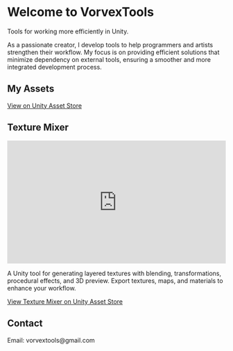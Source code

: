<!DOCTYPE html>
<html lang="en">
<head>
    <meta charset="UTF-8">
    <title>VorvexTools</title>
    <style>
        /* Optional: simple Responsive-Styles für den iframe */
        .video-container {
            position: relative;
            padding-bottom: 56.25%; /* 16:9 Verhältnis */
            height: 0;
            overflow: hidden;
            max-width: 100%;
        }
        .video-container iframe {
            position: absolute;
            top: 0;
            left: 0;
            width: 100%;
            height: 100%;
        }
    </style>
</head>
<body>
    <div class="container">
        <h1>Welcome to VorvexTools</h1>
        <p>Tools for working more efficiently in Unity.</p>
        <p>As a passionate creator, I develop tools to help programmers and artists strengthen their workflow. My focus is on providing efficient solutions that minimize dependency on external tools, ensuring a smoother and more integrated development process.</p>
        <h2>My Assets</h2>
        <p><a href="https://assetstore.unity.com/publishers/113625?preview=1" target="_blank">View on Unity Asset Store</a></p>
        <h2>Texture Mixer</h2>
        <div class="video-container">
            <iframe width="560" height="315"
                src="https://www.youtube.com/embed/INi-oGwpRA8"
                frameborder="0"
                allow="accelerometer; autoplay; clipboard-write; encrypted-media; gyroscope; picture-in-picture"
                allowfullscreen>
            </iframe>
        </div>
        <p>A Unity tool for generating layered textures with blending, transformations, procedural effects, and 3D preview. Export textures, maps, and materials to enhance your workflow.</p>
        <p><a href="https://assetstore.unity.com/packages/slug/313684" target="_blank">View Texture Mixer on Unity Asset Store</a></p>
        <h2>Contact</h2>
        <p>Email: vorvextools@gmail.com</p>
    </div>
</body>
</html>
